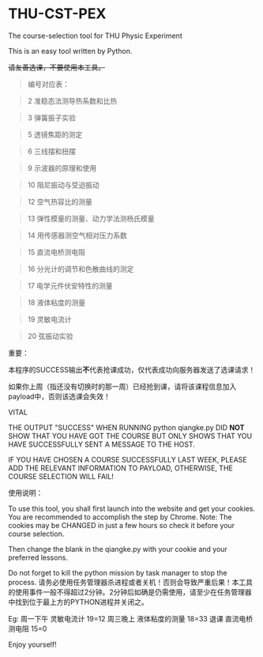 # THU-CST-PEX

The course-selection tool for THU Physic Experiment

This is an easy tool written by Python.

~~请友善选课，不要使用本工具。~~

> 编号对应表：

>  2 准稳态法测导热系数和比热 

>  3 弹簧振子实验 

>  5 透镜焦距的测定 

>  6 三线摆和扭摆

>  9 示波器的原理和使用

>  10 阻尼振动与受迫振动

>  12 空气热容比的测量

>  13 弹性模量的测量、动力学法测杨氏模量

>  14 用传感器测空气相对压力系数

>  15 直流电桥测电阻

>  16 分光计的调节和色散曲线的测定

>  17 电学元件伏安特性的测量

>  18 液体粘度的测量

>  19 灵敏电流计

>  20 弦振动实验

重要：

本程序的SUCCESS输出**不**代表抢课成功，仅代表成功向服务器发送了选课请求！

如果你上周（指还没有切换时的那一周）已经抢到课，请将该课程信息加入payload中，否则该选课会失效！

VITAL

THE OUTPUT "SUCCESS" WHEN RUNNING python qiangke.py DID **NOT** SHOW THAT YOU HAVE GOT THE COURSE BUT ONLY SHOWS THAT YOU HAVE SUCCESSFULLY SENT A MESSAGE TO THE HOST.

IF YOU HAVE CHOSEN A COURSE SUCCESSFULLY LAST WEEK, PLEASE ADD THE RELEVANT INFORMATION TO PAYLOAD, OTHERWISE, THE COURSE SELECTION WILL FAIL!

使用说明：

To use this tool, you shall first launch into the website and get your cookies. You are recommended to accomplish the step by Chrome.
Note: The cookies may be CHANGED in just a few hours so check it before your course selection.

Then change the blank in the qiangke.py with your cookie and your preferred lessons.

Do not forget to kill the python mission by task manager to stop the process.
请务必使用任务管理器杀进程或者关机！否则会导致严重后果！本工具的使用事件一般不得超过2分钟。2分钟后如确是仍需使用，请至少在任务管理器中找到位于最上方的PYTHON进程并关闭之。

Eg:
周一下午 灵敏电流计 19=12
周三晚上 液体粘度的测量 18=33
退课 直流电桥测电阻 15=0

Enjoy yourself!
